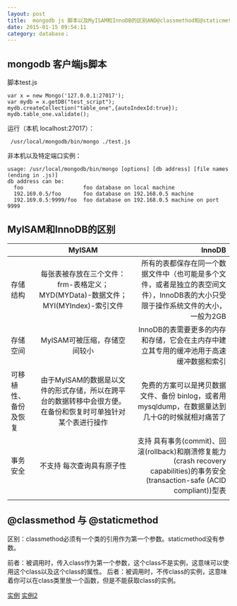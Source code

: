 ```yaml
---
layout: post 
title:  mongodb js 脚本以及MyISAM和InnoDB的区别AND@classmethod和@staticmethod
date: 2015-01-15 09:54:11 
category: database；
---
```


## mongodb 客户端js脚本

脚本test.js

    var x = new Mongo('127.0.0.1:27017');
    var mydb = x.getDB("test_script");
    mydb.createCollection("table_one",{autoIndexId:true});
    mydb.table_one.validate();

运行（本机 localhost:27017）：
    
     /usr/local/mongodb/bin/mongo ./test.js 

非本机以及特定端口实例：

    usage: /usr/local/mongodb/bin/mongo [options] [db address] [file names (ending in .js)]
    db address can be:
      foo                   foo database on local machine
      192.169.0.5/foo       foo database on 192.168.0.5 machine
      192.169.0.5:9999/foo  foo database on 192.168.0.5 machine on port 9999


## MyISAM和InnoDB的区别

|               | MyISAM        | InnoDB  |
| ------------- |:-------------:| -----:|
| 存储结构      | 每张表被存放在三个文件：frm-表格定义；MYD(MYData)-数据文件；MYI(MYIndex)-索引文件 | 所有的表都保存在同一个数据文件中（也可能是多个文件，或者是独立的表空间文件），InnoDB表的大小只受限于操作系统文件的大小，一般为2GB |
| 存储空间      | MyISAM可被压缩，存储空间较小      |   InnoDB的表需要更多的内存和存储，它会在主内存中建立其专用的缓冲池用于高速缓冲数据和索引 |
| 可移植性、备份及恢复 | 由于MyISAM的数据是以文件的形式存储，所以在跨平台的数据转移中会很方便。在备份和恢复时可单独针对某个表进行操作      |    免费的方案可以是拷贝数据文件、备份 binlog，或者用 mysqldump，在数据量达到几十G的时候就相对痛苦了 |
|事务安全|不支持 每次查询具有原子性|支持 具有事务(commit)、回滚(rollback)和崩溃修复能力(crash recovery capabilities)的事务安全(transaction-safe (ACID compliant))型表|
||||

## @classmethod 与 @staticmethod

区别：classmethod必须有一个类的引用作为第一个参数。staticmethod没有参数。

前者：被调用时，传入class作为第一个参数，这个class不是实例，这意味可以使用这个class以及这个class的属性。
后者：被调用时，不传class的实例，这意味着你可以在class类里放一个函数，但是不能获取class的实例。

[实例](http://stackoverflow.com/questions/12179271/python-classmethod-and-staticmethod-for-beginner)
[实例2](http://stackoverflow.com/questions/136097/what-is-the-difference-between-staticmethod-and-classmethod-in-python)

